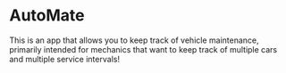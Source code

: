 # AutoMate
This is an app that allows you to keep track of vehicle maintenance, primarily intended for mechanics that want to keep track of multiple cars and multiple service intervals!
  
  
 
 
 
